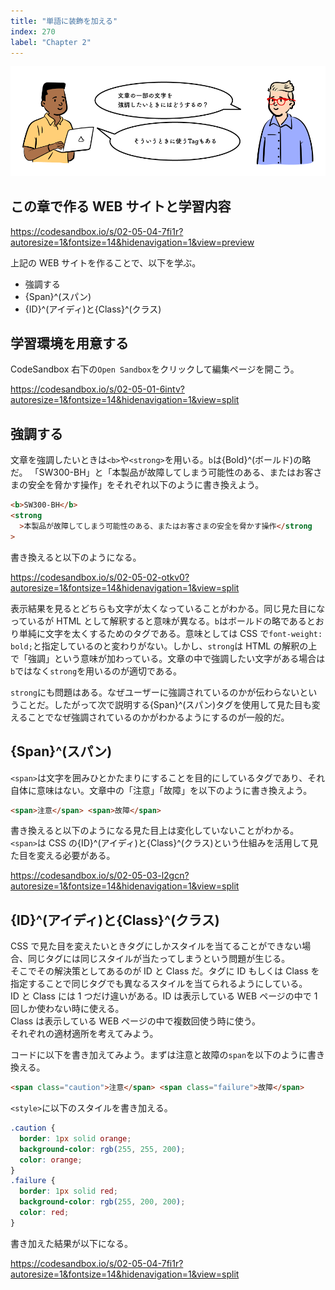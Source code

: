 ```yaml
---
title: "単語に装飾を加える"
index: 270
label: "Chapter 2"
---
```


![](./images/span.png)

## この章で作る WEB サイトと学習内容

https://codesandbox.io/s/02-05-04-7fi1r?autoresize=1&fontsize=14&hidenavigation=1&view=preview

上記の WEB サイトを作ることで、以下を学ぶ。

- 強調する
- {Span}^(スパン)
- {ID}^(アイディ)と{Class}^(クラス)

## 学習環境を用意する

CodeSandbox 右下の`Open Sandbox`をクリックして編集ページを開こう。

https://codesandbox.io/s/02-05-01-6intv?autoresize=1&fontsize=14&hidenavigation=1&view=split

## 強調する

文章を強調したいときは`<b>`や`<strong>`を用いる。`b`は{Bold}^(ボールド)の略だ。
「SW300-BH」と「本製品が故障してしまう可能性のある、またはお客さまの安全を脅かす操作」をそれぞれ以下のように書き換えよう。

```html
<b>SW300-BH</b>
<strong
  >本製品が故障してしまう可能性のある、またはお客さまの安全を脅かす操作</strong
>
```

書き換えると以下のようになる。

https://codesandbox.io/s/02-05-02-otkv0?autoresize=1&fontsize=14&hidenavigation=1&view=split

表示結果を見るとどちらも文字が太くなっていることがわかる。同じ見た目になっているが HTML として解釈すると意味が異なる。`b`はボールドの略であるとおり単純に文字を太くするためのタグである。意味としては CSS で`font-weight: bold;`と指定しているのと変わりがない。しかし、`strong`は HTML の解釈の上で「強調」という意味が加わっている。文章の中で強調したい文字がある場合は`b`ではなく`strong`を用いるのが適切である。

`strong`にも問題はある。なぜユーザーに強調されているのかが伝わらないということだ。したがって次で説明する{Span}^(スパン)タグを使用して見た目も変えることでなぜ強調されているのかがわかるようにするのが一般的だ。

## {Span}^(スパン)

`<span>`は文字を囲みひとかたまりにすることを目的にしているタグであり、それ自体に意味はない。文章中の「注意」「故障」を以下のように書き換えよう。

```html
<span>注意</span> <span>故障</span>
```

書き換えると以下のようになる見た目上は変化していないことがわかる。`<span>`は CSS の{ID}^(アイディ)と{Class}^(クラス)という仕組みを活用して見た目を変える必要がある。

https://codesandbox.io/s/02-05-03-l2gcn?autoresize=1&fontsize=14&hidenavigation=1&view=split

## {ID}^(アイディ)と{Class}^(クラス)

CSS で見た目を変えたいときタグにしかスタイルを当てることができない場合、同じタグには同じスタイルが当たってしまうという問題が生じる。  
そこでその解決策としてあるのが ID と Class だ。タグに ID もしくは Class を指定することで同じタグでも異なるスタイルを当てられるようにしている。  
ID と Class には 1 つだけ違いがある。ID は表示している WEB ページの中で 1 回しか使わない時に使える。  
Class は表示している WEB ページの中で複数回使う時に使う。  
それぞれの適材適所を考えてみよう。

コードに以下を書き加えてみよう。まずは注意と故障の`span`を以下のように書き換える。

```html
<span class="caution">注意</span> <span class="failure">故障</span>
```

`<style>`に以下のスタイルを書き加える。

```css
.caution {
  border: 1px solid orange;
  background-color: rgb(255, 255, 200);
  color: orange;
}
.failure {
  border: 1px solid red;
  background-color: rgb(255, 200, 200);
  color: red;
}
```

書き加えた結果が以下になる。

https://codesandbox.io/s/02-05-04-7fi1r?autoresize=1&fontsize=14&hidenavigation=1&view=split
